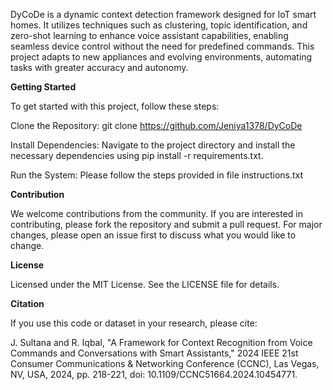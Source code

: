 DyCoDe is a dynamic context detection framework designed for IoT smart homes. It utilizes techniques such as clustering, topic identification, and zero-shot learning to enhance voice assistant capabilities, enabling seamless device control without the need for predefined commands. This project adapts to new appliances and evolving environments, automating tasks with greater accuracy and autonomy.

**Getting Started**

To get started with this project, follow these steps:

Clone the Repository: git clone https://github.com/Jeniya1378/DyCoDe

Install Dependencies: Navigate to the project directory and install the necessary dependencies using pip install -r requirements.txt.

Run the System: Please follow the steps provided in file instructions.txt

**Contribution**

We welcome contributions from the community. If you are interested in contributing, please fork the repository and submit a pull request. For major changes, please open an issue first to discuss what you would like to change.

**License**

Licensed under the MIT License. See the LICENSE file for details.

**Citation**

If you use this code or dataset in your research, please cite:

J. Sultana and R. Iqbal, "A Framework for Context Recognition from Voice Commands and Conversations with Smart Assistants," 2024 IEEE 21st Consumer Communications & Networking Conference (CCNC), Las Vegas, NV, USA, 2024, pp. 218-221, doi: 10.1109/CCNC51664.2024.10454771.
